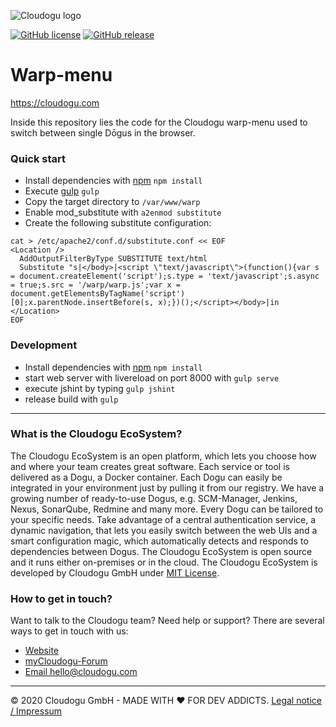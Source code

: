 ![Cloudogu logo](https://cloudogu.com/images/logo.png)

[![GitHub license](https://img.shields.io/github/license/cloudogu/warp-menu.svg)](https://github.com/cloudogu/warp-menu/blob/develop/LICENSE)
[![GitHub release](https://img.shields.io/github/release/cloudogu/warp-menu.svg)](https://github.com/cloudogu/warp-menu/releases)

# Warp-menu
https://cloudogu.com

Inside this repository lies the code for the Cloudogu warp-menu used to switch between single Dōgus in the browser.

### Quick start
* Install dependencies with [npm](https://www.npmjs.com/) `npm install`
* Execute [gulp](http://gulpjs.com/) `gulp`
* Copy the target directory to `/var/www/warp`
* Enable mod_substitute with `a2enmod substitute`
* Create the following substitute configuration:
```
cat > /etc/apache2/conf.d/substitute.conf << EOF
<Location />
  AddOutputFilterByType SUBSTITUTE text/html
  Substitute "s|</body>|<script \"text/javascript\">(function(){var s = document.createElement('script');s.type = 'text/javascript';s.async = true;s.src = '/warp/warp.js';var x = document.getElementsByTagName('script')[0];x.parentNode.insertBefore(s, x);})();</script></body>|in
</Location>
EOF
```

### Development
* Install dependencies with [npm](https://www.npmjs.com/) `npm install`
* start web server with livereload on port 8000 with `gulp serve`
* execute jshint by typing `gulp jshint`
* release build with `gulp`

---
### What is the Cloudogu EcoSystem?
The Cloudogu EcoSystem is an open platform, which lets you choose how and where your team creates great software. Each service or tool is delivered as a Dogu, a Docker container. Each Dogu can easily be integrated in your environment just by pulling it from our registry. We have a growing number of ready-to-use Dogus, e.g. SCM-Manager, Jenkins, Nexus, SonarQube, Redmine and many more. Every Dogu can be tailored to your specific needs. Take advantage of a central authentication service, a dynamic navigation, that lets you easily switch between the web UIs and a smart configuration magic, which automatically detects and responds to dependencies between Dogus. The Cloudogu EcoSystem is open source and it runs either on-premises or in the cloud. The Cloudogu EcoSystem is developed by Cloudogu GmbH under [MIT License](https://cloudogu.com/license.html).

### How to get in touch?
Want to talk to the Cloudogu team? Need help or support? There are several ways to get in touch with us:

* [Website](https://cloudogu.com)
* [myCloudogu-Forum](https://forum.cloudogu.com/topic/34?ctx=1)
* [Email hello@cloudogu.com](mailto:hello@cloudogu.com)

---
&copy; 2020 Cloudogu GmbH - MADE WITH :heart:&nbsp;FOR DEV ADDICTS. [Legal notice / Impressum](https://cloudogu.com/imprint.html)
